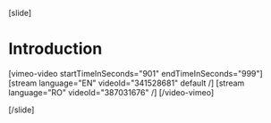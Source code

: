 [slide]
# Introduction

[vimeo-video startTimeInSeconds="901" endTimeInSeconds="999"]
[stream language="EN" videoId="341528681" default /]
[stream language="RO" videoId="387031676"  /]
[/video-vimeo]

[/slide]